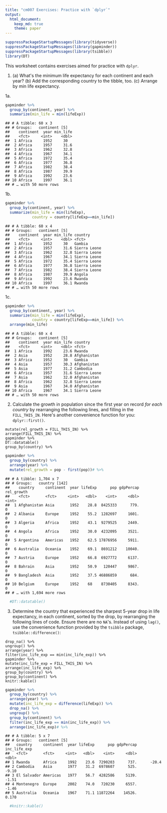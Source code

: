 ```yaml
---
title: "cm007 Exercises: Practice with `dplyr`"
output: 
  html_document:
    keep_md: true
    theme: paper
---
```


<!---The following chunk allows errors when knitting--->




```r
suppressPackageStartupMessages(library(tidyverse))
suppressPackageStartupMessages(library(gapminder))
suppressPackageStartupMessages(library(tsibble))
library(DT)
```


This worksheet contains exercises aimed for practice with `dplyr`. 


1. (a) What's the minimum life expectancy for each continent and each year? (b) Add the corresponding country to the tibble, too. (c) Arrange by min life expectancy.

1a.

```r
gapminder %>% 
  group_by(continent, year) %>% 
  summarize(min_life = min(lifeExp))
```

```
## # A tibble: 60 x 3
## # Groups:   continent [5]
##    continent  year min_life
##    <fct>     <int>    <dbl>
##  1 Africa     1952     30  
##  2 Africa     1957     31.6
##  3 Africa     1962     32.8
##  4 Africa     1967     34.1
##  5 Africa     1972     35.4
##  6 Africa     1977     36.8
##  7 Africa     1982     38.4
##  8 Africa     1987     39.9
##  9 Africa     1992     23.6
## 10 Africa     1997     36.1
## # … with 50 more rows
```
1b.

```r
gapminder %>% 
  group_by(continent, year) %>% 
  summarize(min_life = min(lifeExp),
            country = country[lifeExp==min_life])
```

```
## # A tibble: 60 x 4
## # Groups:   continent [5]
##    continent  year min_life country     
##    <fct>     <int>    <dbl> <fct>       
##  1 Africa     1952     30   Gambia      
##  2 Africa     1957     31.6 Sierra Leone
##  3 Africa     1962     32.8 Sierra Leone
##  4 Africa     1967     34.1 Sierra Leone
##  5 Africa     1972     35.4 Sierra Leone
##  6 Africa     1977     36.8 Sierra Leone
##  7 Africa     1982     38.4 Sierra Leone
##  8 Africa     1987     39.9 Angola      
##  9 Africa     1992     23.6 Rwanda      
## 10 Africa     1997     36.1 Rwanda      
## # … with 50 more rows
```
1c.

```r
gapminder %>% 
  group_by(continent, year) %>% 
  summarize(min_life = min(lifeExp),
            country = country[lifeExp==min_life]) %>% 
  arrange(min_life)
```

```
## # A tibble: 60 x 4
## # Groups:   continent [5]
##    continent  year min_life country     
##    <fct>     <int>    <dbl> <fct>       
##  1 Africa     1992     23.6 Rwanda      
##  2 Asia       1952     28.8 Afghanistan 
##  3 Africa     1952     30   Gambia      
##  4 Asia       1957     30.3 Afghanistan 
##  5 Asia       1977     31.2 Cambodia    
##  6 Africa     1957     31.6 Sierra Leone
##  7 Asia       1962     32.0 Afghanistan 
##  8 Africa     1962     32.8 Sierra Leone
##  9 Asia       1967     34.0 Afghanistan 
## 10 Africa     1967     34.1 Sierra Leone
## # … with 50 more rows
```


2. Calculate the growth in population since the first year on record _for each country_ by rearranging the following lines, and filling in the `FILL_THIS_IN`. Here's another convenience function for you: `dplyr::first()`. 

```
mutate(rel_growth = FILL_THIS_IN) %>% 
arrange(FILL_THIS_IN) %>% 
gapminder %>% 
DT::datatable()
group_by(country) %>% 
```


```r
gapminder %>%
  group_by(country) %>% 
  arrange(year) %>%
  mutate(rel_growth = pop - first(pop))# %>% 
```

```
## # A tibble: 1,704 x 7
## # Groups:   country [142]
##    country     continent  year lifeExp      pop gdpPercap rel_growth
##    <fct>       <fct>     <int>   <dbl>    <int>     <dbl>      <int>
##  1 Afghanistan Asia       1952    28.8  8425333      779.          0
##  2 Albania     Europe     1952    55.2  1282697     1601.          0
##  3 Algeria     Africa     1952    43.1  9279525     2449.          0
##  4 Angola      Africa     1952    30.0  4232095     3521.          0
##  5 Argentina   Americas   1952    62.5 17876956     5911.          0
##  6 Australia   Oceania    1952    69.1  8691212    10040.          0
##  7 Austria     Europe     1952    66.8  6927772     6137.          0
##  8 Bahrain     Asia       1952    50.9   120447     9867.          0
##  9 Bangladesh  Asia       1952    37.5 46886859      684.          0
## 10 Belgium     Europe     1952    68    8730405     8343.          0
## # … with 1,694 more rows
```

```r
  #DT::datatable()
```


3. Determine the country that experienced the sharpest 5-year drop in life expectancy, in each continent, sorted by the drop, by rearranging the following lines of code. Ensure there are no `NA`'s. Instead of using `lag()`, use the convenience function provided by the `tsibble` package, `tsibble::difference()`:

```
drop_na() %>% 
ungroup() %>% 
arrange(year) %>% 
filter(inc_life_exp == min(inc_life_exp)) %>% 
gapminder %>% 
mutate(inc_life_exp = FILL_THIS_IN) %>% 
arrange(inc_life_exp) %>% 
group_by(country) %>% 
group_by(continent) %>% 
knitr::kable()
```


```r
gapminder %>% 
  group_by(country) %>%
  arrange(year) %>% 
  mutate(inc_life_exp = difference(lifeExp)) %>%
  drop_na() %>% 
  ungroup() %>% 
  group_by(continent) %>% 
  filter(inc_life_exp == min(inc_life_exp)) %>% 
  arrange(inc_life_exp)# %>% 
```

```
## # A tibble: 5 x 7
## # Groups:   continent [5]
##   country     continent  year lifeExp      pop gdpPercap inc_life_exp
##   <fct>       <fct>     <int>   <dbl>    <int>     <dbl>        <dbl>
## 1 Rwanda      Africa     1992    23.6  7290203      737.      -20.4  
## 2 Cambodia    Asia       1977    31.2  6978607      525.       -9.10 
## 3 El Salvador Americas   1977    56.7  4282586     5139.       -1.51 
## 4 Montenegro  Europe     2002    74.0   720230     6557.       -1.46 
## 5 Australia   Oceania    1967    71.1 11872264    14526.        0.170
```

```r
  #knitr::kable()
```
